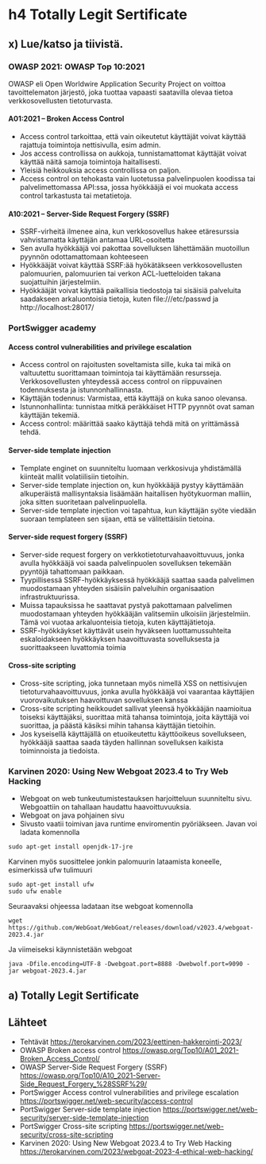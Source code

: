 # h4 Totally Legit Sertificate

## x) Lue/katso ja tiivistä.

### OWASP 2021: OWASP Top 10:2021

OWASP eli Open Worldwire Application Security Project on voittoa tavoittelematon järjestö,
joka tuottaa vapaasti saatavilla olevaa tietoa verkkosovellusten tietoturvasta.

#### A01:2021 – Broken Access Control

 - Access control tarkoittaa, että vain oikeutetut käyttäjät voivat käyttää rajattuja toimintoja nettisivulla, esim admin.
 - Jos access controllissa on aukkoja, tunnistamattomat käyttäjät voivat käyttää näitä samoja toimintoja haitallisesti.
 - Yleisiä heikkouksia access controllissa on paljon.
 - Access control on tehokasta vain luotetussa palvelinpuolen koodissa tai palvelimettomassa API:ssa,
jossa hyökkääjä ei voi muokata access control tarkastusta tai metatietoja.

#### A10:2021 – Server-Side Request Forgery (SSRF)

 - SSRF-virheitä ilmenee aina, kun verkkosovellus hakee etäresurssia vahvistamatta käyttäjän antamaa URL-osoitetta
 - Sen avulla hyökkääjä voi pakottaa sovelluksen lähettämään muotoillun pyynnön odottamattomaan kohteeseen
 - Hyökkääjät voivat käyttää SSRF:ää hyökätäkseen verkkosovellusten palomuurien, palomuurien tai verkon ACL-luetteloiden takana suojattuihin järjestelmiin.
 - Hyökkääjät voivat käyttää paikallisia tiedostoja tai sisäisiä palveluita saadakseen arkaluontoisia tietoja, kuten file:///etc/passwd ja http://localhost:28017/

### PortSwigger academy

#### Access control vulnerabilities and privilege escalation
 - Access control on rajoitusten soveltamista sille, kuka tai mikä on valtuutettu suorittamaan toimintoja tai käyttämään resursseja. Verkkosovellusten yhteydessä access control on riippuvainen todennuksesta ja istunnonhallinnasta.
 - Käyttäjän todennus: Varmistaa, että käyttäjä on kuka sanoo olevansa.
 - Istunnonhallinta: tunnistaa mitkä peräkkäiset HTTP pyynnöt ovat saman käyttäjän tekemiä.
 - Access control: määrittää saako käyttäjä tehdä mitä on yrittämässä tehdä.

#### Server-side template injection

 - Template enginet on suunniteltu luomaan verkkosivuja yhdistämällä kiinteät mallit volatiilisiin tietoihin.
 - Server-side template injection on, kun hyökkääjä pystyy käyttämään alkuperäistä mallisyntaksia lisäämään haitallisen hyötykuorman malliin, joka sitten suoritetaan palvelinpuolella.
 - Server-side template injection voi tapahtua, kun käyttäjän syöte viedään suoraan templateen sen sijaan, että se välitettäisiin tietoina.

#### Server-side request forgery (SSRF)

 - Server-side request forgery on verkkotietoturvahaavoittuvuus, jonka avulla hyökkääjä voi saada palvelinpuolen sovelluksen tekemään pyyntöjä tahattomaan paikkaan.
 - Tyypillisessä SSRF-hyökkäyksessä hyökkääjä saattaa saada palvelimen muodostamaan yhteyden sisäisiin palveluihin organisaation infrastruktuurissa.
 - Muissa tapauksissa he saattavat pystyä pakottamaan palvelimen muodostamaan yhteyden hyökkääjän valitsemiin ulkoisiin järjestelmiin. Tämä voi vuotaa arkaluonteisia tietoja, kuten käyttäjätietoja.
 - SSRF-hyökkäykset käyttävät usein hyväkseen luottamussuhteita eskaloidakseen hyökkäyksen haavoittuvasta sovelluksesta ja suorittaakseen luvattomia toimia

#### Cross-site scripting

 - Cross-site scripting, joka tunnetaan myös nimellä XSS on nettisivujen tietoturvahaavoittuvuus, jonka avulla hyökkääjä voi vaarantaa käyttäjien vuorovaikutuksen haavoittuvan sovelluksen kanssa
 - Cross-site scripting heikkoudet sallivat yleensä hyökkääjän naamioitua toiseksi käyttäjäksi, suorittaa mitä tahansa toimintoja, joita käyttäjä voi suorittaa, ja päästä käsiksi mihin tahansa käyttäjän tietoihin.
 - Jos kyseisellä käyttäjällä on etuoikeutettu käyttöoikeus sovellukseen, hyökkääjä saattaa saada täyden hallinnan sovelluksen kaikista toiminnoista ja tiedoista.

### Karvinen 2020: Using New Webgoat 2023.4 to Try Web Hacking

 - Webgoat on web tunkeutumistestauksen harjoitteluun suunniteltu sivu. Webgoattiin on tahallaan haudattu haavoittuvuuksia.
 - Webgoat on java pohjainen sivu
 - Sivusto vaatii toimivan java runtime enviromentin pyöriäkseen. Javan voi ladata komennolla
```
sudo apt-get install openjdk-17-jre
```
Karvinen myös suosittelee jonkin palomuurin lataamista koneelle, esimerkissä ufw tulimuuri
```
sudo apt-get install ufw
sudo ufw enable
```
Seuraavaksi ohjeessa ladataan itse webgoat komennolla
```
wget https://github.com/WebGoat/WebGoat/releases/download/v2023.4/webgoat-2023.4.jar
```
Ja viimeiseksi käynnistetään webgoat
```
java -Dfile.encoding=UTF-8 -Dwebgoat.port=8888 -Dwebwolf.port=9090 -jar webgoat-2023.4.jar
```
## a) Totally Legit Sertificate












## Lähteet 

 - Tehtävät https://terokarvinen.com/2023/eettinen-hakkerointi-2023/
 - OWASP Broken access control https://owasp.org/Top10/A01_2021-Broken_Access_Control/
 - OWASP Server-Side Request Forgery (SSRF) https://owasp.org/Top10/A10_2021-Server-Side_Request_Forgery_%28SSRF%29/
 - PortSwigger Access control vulnerabilities and privilege escalation https://portswigger.net/web-security/access-control
 - PortSwigger Server-side template injection https://portswigger.net/web-security/server-side-template-injection
 - PortSwigger Cross-site scripting https://portswigger.net/web-security/cross-site-scripting
 - Karvinen 2020: Using New Webgoat 2023.4 to Try Web Hacking https://terokarvinen.com/2023/webgoat-2023-4-ethical-web-hacking/


